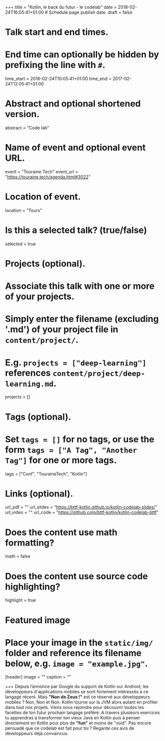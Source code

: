 +++
title = "Kotlin, le back du futur - le codelab"
date = 2018-02-24T16:05:41+01:00  # Schedule page publish date.
draft = false

# Talk start and end times.
#   End time can optionally be hidden by prefixing the line with `#`.
time_start = 2018-02-24T10:05:41+01:00
time_end = 2017-02-24T12:05:41+01:00

# Abstract and optional shortened version.
abstract = "Code lab"

# Name of event and optional event URL.
event = "Touraine Tech"
event_url = "https://touraine.tech/agenda.html#3022"

# Location of event.
location = "Tours"

# Is this a selected talk? (true/false)
selected = true

# Projects (optional).
#   Associate this talk with one or more of your projects.
#   Simply enter the filename (excluding '.md') of your project file in `content/project/`.
#   E.g. `projects = ["deep-learning"]` references `content/project/deep-learning.md`.
projects = []

# Tags (optional).
#   Set `tags = []` for no tags, or use the form `tags = ["A Tag", "Another Tag"]` for one or more tags.
tags = ["Conf", "TouraineTech", "Kotlin"]

# Links (optional).
url_pdf = ""
url_slides = "https://bttf-kotlin.github.io/kotlin-codelab-slides/"
url_video = ""
url_code = "https://github.com/bttf-kotlin/kotlin-codelab-bttf"

# Does the content use math formatting?
math = false

# Does the content use source code highlighting?
highlight = true

# Featured image
# Place your image in the `static/img/` folder and reference its filename below, e.g. `image = "example.jpg"`.
[header]
image = ""
caption = ""

+++
Depuis l’annonce par Google du support de Kotlin sur Android, les développeurs d'applications mobiles se sont fortement intéressés à ce langage récent. Mais **"Non de Zeus !"** est ce réservé aux développeurs mobiles ? Non, Non et Non. Kotlin tourne sur la JVM alors autant en profiter dans tout nos projets. Viens nous rejoindre pour découvrir toutes les facettes de ton futur prochain langage préféré. A travers plusieurs exercices tu apprendras à transformer ton vieux Java en Kotlin puis à penser directement en Kotlin pour plus de **"fun"** et moins de "void". Pas encore persuadé que ce codelab est fait pour toi ? Regarde ces avis de développeurs déjà convaincus.
